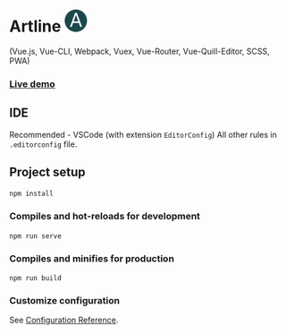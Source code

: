 # Artline <img src="public/img/logo.png" height="40" />

(Vue.js, Vue-CLI, Webpack, Vuex, Vue-Router, Vue-Quill-Editor, SCSS, PWA)

### [Live demo](https://oleksandr-dukhovnyy.github.io/artline/)

## IDE

Recommended - VSCode (with extension `EditorConfig`)
All other rules in `.editorconfig` file.

## Project setup

```
npm install
```

### Compiles and hot-reloads for development

```
npm run serve
```

### Compiles and minifies for production

```
npm run build
```

### Customize configuration

See [Configuration Reference](https://cli.vuejs.org/config/).

